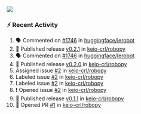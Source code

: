 <div>
  <img src="http://github-profile-summary-cards.vercel.app/api/cards/profile-details?username=tetsugo02&theme=vue"/>
</div>

### :zap: Recent Activity
<!--START_SECTION:activity-->
1. 🗣 Commented on [#1746](https://github.com/huggingface/lerobot/pull/1746#issuecomment-3416186960) in [huggingface/lerobot](https://github.com/huggingface/lerobot)
2. 🚀 Published release [v0.2.1](https://github.com/keio-crl/robopy/releases/tag/v0.2.1) in [keio-crl/robopy](https://github.com/keio-crl/robopy)
3. 🗣 Commented on [#1746](https://github.com/huggingface/lerobot/pull/1746#issuecomment-3359643500) in [huggingface/lerobot](https://github.com/huggingface/lerobot)
4. 🚀 Published release [v0.2.0](https://github.com/keio-crl/robopy/releases/tag/v0.2.0) in [keio-crl/robopy](https://github.com/keio-crl/robopy)
5.  Assigned issue [#2](https://github.com/keio-crl/robopy/issues/2) in [keio-crl/robopy](https://github.com/keio-crl/robopy)
6.  Labeled issue [#2](https://github.com/keio-crl/robopy/issues/2) in [keio-crl/robopy](https://github.com/keio-crl/robopy)
7.  Labeled issue [#2](https://github.com/keio-crl/robopy/issues/2) in [keio-crl/robopy](https://github.com/keio-crl/robopy)
8. ❗ Opened issue [#2](https://github.com/keio-crl/robopy/issues/2) in [keio-crl/robopy](https://github.com/keio-crl/robopy)
9. 🚀 Published release [v0.1.1](https://github.com/keio-crl/robopy/releases/tag/v0.1.1) in [keio-crl/robopy](https://github.com/keio-crl/robopy)
10. 💪 Opened PR [#1](undefined) in [keio-crl/robopy](https://github.com/keio-crl/robopy)
<!--END_SECTION:activity-->
